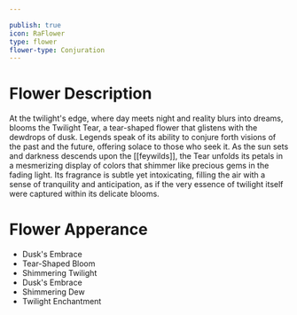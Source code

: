 ```yaml
---

publish: true
icon: RaFlower
type: flower
flower-type: Conjuration
---
```


# Flower Description

At the twilight's edge, where day meets night and reality blurs into dreams, blooms the Twilight Tear, a tear-shaped flower that glistens with the dewdrops of dusk. Legends speak of its ability to conjure forth visions of the past and the future, offering solace to those who seek it. As the sun sets and darkness descends upon the [[feywilds]], the Tear unfolds its petals in a mesmerizing display of colors that shimmer like precious gems in the fading light. Its fragrance is subtle yet intoxicating, filling the air with a sense of tranquility and anticipation, as if the very essence of twilight itself were captured within its delicate blooms.

# Flower Apperance

- Dusk's Embrace
- Tear-Shaped Bloom
- Shimmering Twilight
- Dusk's Embrace
- Shimmering Dew
- Twilight Enchantment